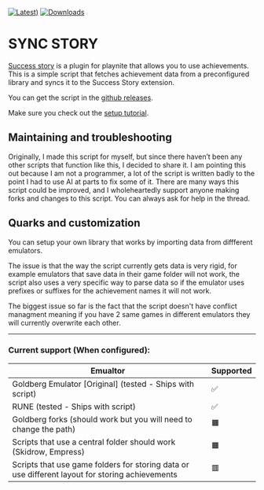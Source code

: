 [![Latest)](https://img.shields.io/github/v/release/Verssgn/Sync-Story?cacheSeconds=5000&logo=github)](https://github.com/Verssgn/Sync-Story/releases/latest)
[![Downloads](https://img.shields.io/github/downloads/Verssgn/Sync-Story/total.svg)]()

# SYNC STORY
[Success story](https://github.com/Lacro59/playnite-successstory-plugin) is a plugin for playnite that allows you to use achievements.
This is a simple script that fetches achievement data from a preconfigured library and syncs it to the Success Story extension.

You can get the script in the [github releases](https://github.com/Verssgn/Sync-Story/releases).

Make sure you check out the [setup tutorial](https://github.com/Verssgn/Sync-Story/wiki/Setup).

## Maintaining and troubleshooting
Originally, I made this script for myself, but since there haven’t been any other scripts that function like this, I decided to share it. I am pointing this out because I am not a programmer, a lot of the script is written badly to the point I had to use AI at parts to fix some of it. There are many ways this script could be improved, and I wholeheartedly support anyone making forks and changes to this script. You can always ask for help in the thread. 

## Quarks and customization
You can setup your own library that works by importing data from diffferent emulators.

The issue is that the way the script currently gets data is very rigid, for example emulators that save data in their game folder will not work, the script also uses a very specific way to parse data so if the emulator uses prefixes or suffixes for the achievement names it will not work. 

The biggest issue so far is the fact that the script doesn't have conflict managment meaning if you have 2 same games in different emulators they will currently overwrite each other.

---
### Current support (When configured):
| Emualtor  | Supported |
| ------------- | ------------- |
| Goldberg Emulator [Original] (tested - Ships with script)  | ✅  |
| RUNE (tested - Ships with script)  | ✅  |
| Goldberg forks (should work but you will need to change the path)  | 🟧  |
| Scripts that use a central folder should work (Skidrow, Empress)  | 🟧  |
| Scripts that use game folders for storing data or use different layout for storing achievements | 🟥  |


